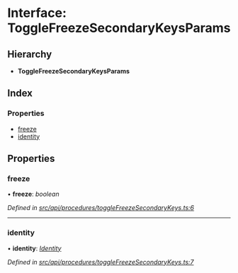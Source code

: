 # Interface: ToggleFreezeSecondaryKeysParams

## Hierarchy

* **ToggleFreezeSecondaryKeysParams**

## Index

### Properties

* [freeze](togglefreezesecondarykeysparams.md#freeze)
* [identity](togglefreezesecondarykeysparams.md#identity)

## Properties

###  freeze

• **freeze**: *boolean*

*Defined in [src/api/procedures/toggleFreezeSecondaryKeys.ts:6](https://github.com/PolymathNetwork/polymesh-sdk/blob/56921667/src/api/procedures/toggleFreezeSecondaryKeys.ts#L6)*

___

###  identity

• **identity**: *[Identity](../classes/identity.md)*

*Defined in [src/api/procedures/toggleFreezeSecondaryKeys.ts:7](https://github.com/PolymathNetwork/polymesh-sdk/blob/56921667/src/api/procedures/toggleFreezeSecondaryKeys.ts#L7)*
